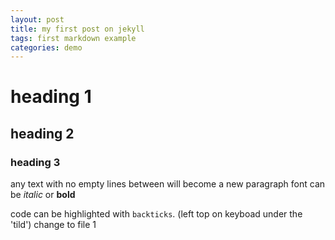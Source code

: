 ```yaml
---
layout: post
title: my first post on jekyll
tags: first markdown example
categories: demo
---
```

# heading 1
## heading 2
### heading 3
any text with no empty lines between will become
a new paragraph
font can be *italic* or **bold**


code can be highlighted with `backticks`. (left top on keyboad under the 'tild')
change to file 1
